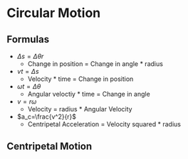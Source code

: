 # Circular Motion
## Formulas
- $\Delta s=\Delta \theta r$
	- Change in position = Change in angle * radius
- $vt=\Delta s$
	- Velocity * time = Change in position
- $\omega t=\Delta \theta$
	- Angular veloctiy * time = Change in angle
- $v=r\omega$
	- Velocity = radius * Angular Velocity
- $a_c=\frac{v^2}{r}$
	- Centripetal Acceleration = Velocity squared * radius

## Centripetal Motion
